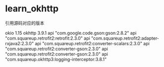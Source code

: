 # learn_okhttp

引用源码对应的版本

okio 1.15
okhttp 3.9.1
api "com.google.code.gson:gson:2.8.2"
api "com.squareup.retrofit2:retrofit:2.3.0"
api "com.squareup.retrofit2:adapter-rxjava2:2.3.0"
api "com.squareup.retrofit2:converter-scalars:2.3.0"
api "com.squareup.retrofit2:converter-gson:2.3.0"
api "com.squareup.retrofit2:converter-gson:2.3.0"
api "com.squareup.okhttp3:logging-interceptor:3.8.1"